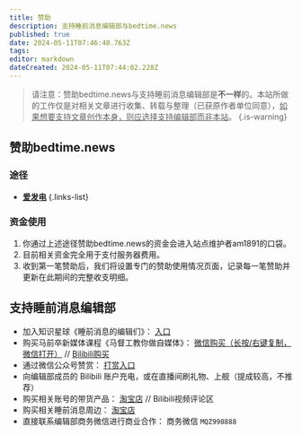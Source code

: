 ```yaml
---
title: 赞助
description: 支持睡前消息编辑部与bedtime.news
published: true
date: 2024-05-11T07:46:48.763Z
tags: 
editor: markdown
dateCreated: 2024-05-11T07:44:02.228Z
---
```


> 请注意：赞助bedtime.news与支持睡前消息编辑部是**不一样**的。本站所做的工作仅是对相关文章进行收集、转载与整理（已获原作者单位同意），<u>如果想要支持文章创作本身，则应选择支持编辑部而非本站</u>。
{.is-warning}

## 赞助bedtime.news

### 途径

- [**爱发电**](https://afdian.net/a/bedtimenews)
{.links-list}

### 资金使用

1. 你通过上述途径赞助bedtime.news的资金会进入站点维护者am1891的口袋。
2. 目前相关资金完全用于支付服务器费用。
3. 收到第一笔赞助后，我们将设置专门的赞助使用情况页面，记录每一笔赞助并更新在此期间的完整收支明细。

## 支持睡前消息编辑部

- 加入知识星球《睡前消息的编辑们》： [入口](https://public.zsxq.com/groups/88888851184282)
- 购买马前卒新媒体课程《马督工教你做自媒体》： [微信购买（长按/右键复制，微信打开）](https://appleuoidoe7418.h5.xiaoeknow.com/p/decorate/homepage) // [Bilibili购买](https://www.bilibili.com/cheese/play/ss5918)
- 通过微信公众号赞赏： [打赏入口](https://mp.weixin.qq.com/s/tsVj7cRQ9MTzf82NaPWTxA)
- 向编辑部成员的 Bilibili 账户充电，或在直播间刷礼物、上舰（提成较高，不推荐）
- 购买相关账号的带货产品： [淘宝店](https://shop514969197.taobao.com) // Bilibili视频评论区
- 购买相关睡前消息周边： [淘宝店](https://shop514969197.taobao.com)
- 直接联系编辑部商务微信进行商业合作： 商务微信 `MQZ998888`